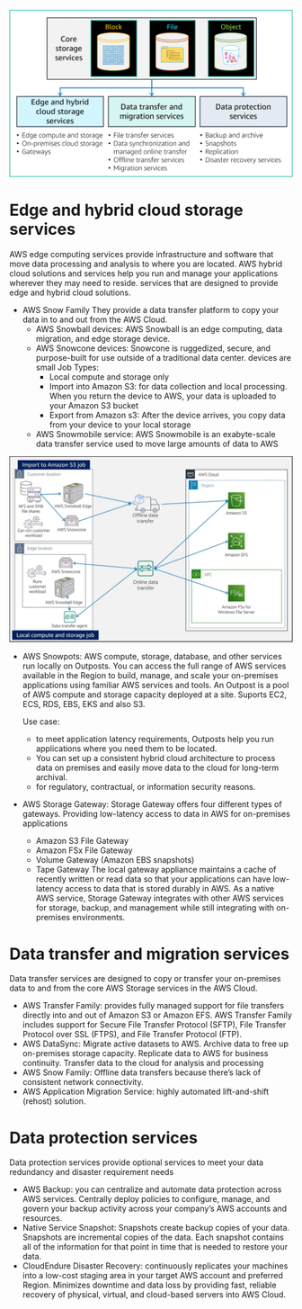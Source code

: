 
![storage_portfolio](/img/storage_portfolio.png)

# Edge and hybrid cloud storage services
AWS edge computing services provide infrastructure and software that move data processing and analysis to where you are located. AWS hybrid cloud solutions and services help you run and manage your applications wherever they may need to reside. 
services that are designed to provide edge and hybrid cloud solutions. 

- AWS Snow Family
They provide a data transfer platform to copy your data in to and out from the AWS Cloud.
    - AWS Snowball devices: AWS Snowball is an edge computing, data migration, and edge storage device. 
    - AWS Snowcone devices:  Snowcone is ruggedized, secure, and purpose-built for use outside of a traditional data center. devices are small
        Job Types:
        - Local compute and storage only
        - Import into Amazon S3: for data collection and local processing. When you return the device to AWS, your data is uploaded to your Amazon S3 bucket
        - Export from Amazon s3: After the device arrives, you copy data from your device to your local storage
    - AWS Snowmobile service: AWS Snowmobile is an exabyte-scale data transfer service used to move large amounts of data to AWS

![snowball_and_snowcone](/img/snowball_and_snowcone.jpg)

- AWS Snowpots:
AWS compute, storage, database, and other services run locally on Outposts. You can access the full range of AWS services available in the Region to build, manage, and scale your on-premises applications using familiar AWS services and tools. An Outpost is a pool of AWS compute and storage capacity deployed at a site.
Suports EC2, ECS, RDS, EBS, EKS and also S3.

    Use case:
    - to meet application latency requirements, Outposts help you run applications where you need them to be located.
    - You can set up a consistent hybrid cloud architecture to process data on premises and easily move data to the cloud for long-term archival.
    - for regulatory, contractual, or information security reasons. 

- AWS Storage Gateway:
Storage Gateway offers four different types of gateways. Providing low-latency access to data in AWS for on-premises applications
    - Amazon S3 File Gateway
    - Amazon FSx File Gateway
    - Volume Gateway (Amazon EBS snapshots)
    - Tape Gateway
The local gateway appliance maintains a cache of recently written or read data so that your applications can have low-latency access to data that is stored durably in AWS.  As a native AWS service, Storage Gateway integrates with other AWS services for storage, backup, and management while still integrating with on-premises environments. 

# Data transfer and migration services
Data transfer services are designed to copy or transfer your on-premises data to and from the core AWS Storage services in the AWS Cloud. 

- AWS Transfer Family: provides fully managed support for file transfers directly into and out of Amazon S3 or Amazon EFS. AWS Transfer Family includes support for Secure File Transfer Protocol (SFTP), File Transfer Protocol over SSL (FTPS), and File Transfer Protocol (FTP). 
- AWS DataSync: Migrate active datasets to AWS. Archive data to free up on-premises storage capacity. Replicate data to AWS for business continuity. Transfer data to the cloud for analysis and processing 
- AWS Snow Family: Offline data transfers because there’s lack of consistent network connectivity.
- AWS Application Migration Service: highly automated lift-and-shift (rehost) solution.

# Data protection services
Data protection services provide optional services to meet your data redundancy and disaster requirement needs

- AWS Backup: you can centralize and automate data protection across AWS services. Centrally deploy policies to configure, manage, and govern your backup activity across your company’s AWS accounts and resources.
- Native Service Snapshot: Snapshots create backup copies of your data. Snapshots are incremental copies of the data. Each snapshot contains all of the information for that point in time that is needed to restore your data.
- CloudEndure Disaster Recovery: continuously replicates your machines into a low-cost staging area in your target AWS account and preferred Region. Minimizes downtime and data loss by providing fast, reliable recovery of physical, virtual, and cloud-based servers into AWS Cloud. 


